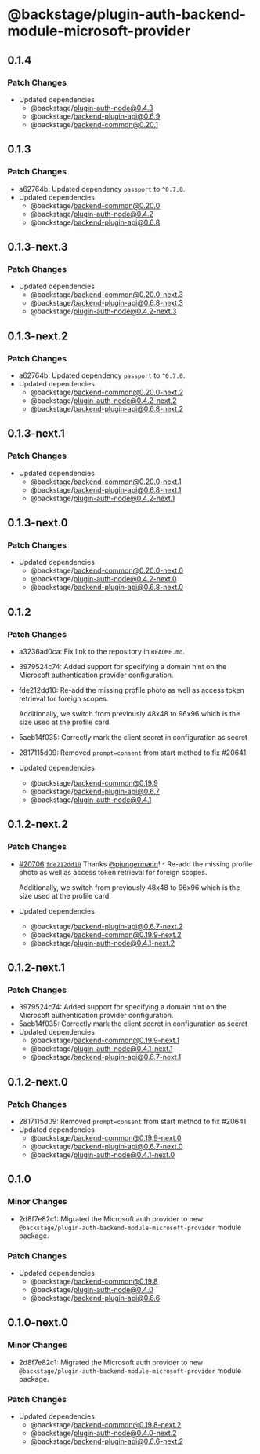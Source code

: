 # @backstage/plugin-auth-backend-module-microsoft-provider

## 0.1.4

### Patch Changes

- Updated dependencies
  - @backstage/plugin-auth-node@0.4.3
  - @backstage/backend-plugin-api@0.6.9
  - @backstage/backend-common@0.20.1

## 0.1.3

### Patch Changes

- a62764b: Updated dependency `passport` to `^0.7.0`.
- Updated dependencies
  - @backstage/backend-common@0.20.0
  - @backstage/plugin-auth-node@0.4.2
  - @backstage/backend-plugin-api@0.6.8

## 0.1.3-next.3

### Patch Changes

- Updated dependencies
  - @backstage/backend-common@0.20.0-next.3
  - @backstage/backend-plugin-api@0.6.8-next.3
  - @backstage/plugin-auth-node@0.4.2-next.3

## 0.1.3-next.2

### Patch Changes

- a62764b: Updated dependency `passport` to `^0.7.0`.
- Updated dependencies
  - @backstage/backend-common@0.20.0-next.2
  - @backstage/plugin-auth-node@0.4.2-next.2
  - @backstage/backend-plugin-api@0.6.8-next.2

## 0.1.3-next.1

### Patch Changes

- Updated dependencies
  - @backstage/backend-common@0.20.0-next.1
  - @backstage/backend-plugin-api@0.6.8-next.1
  - @backstage/plugin-auth-node@0.4.2-next.1

## 0.1.3-next.0

### Patch Changes

- Updated dependencies
  - @backstage/backend-common@0.20.0-next.0
  - @backstage/plugin-auth-node@0.4.2-next.0
  - @backstage/backend-plugin-api@0.6.8-next.0

## 0.1.2

### Patch Changes

- a3236ad0ca: Fix link to the repository in `README.md`.
- 3979524c74: Added support for specifying a domain hint on the Microsoft authentication provider configuration.
- fde212dd10: Re-add the missing profile photo
  as well as access token retrieval for foreign scopes.

  Additionally, we switch from previously 48x48 to 96x96
  which is the size used at the profile card.

- 5aeb14f035: Correctly mark the client secret in configuration as secret
- 2817115d09: Removed `prompt=consent` from start method to fix #20641
- Updated dependencies
  - @backstage/backend-common@0.19.9
  - @backstage/backend-plugin-api@0.6.7
  - @backstage/plugin-auth-node@0.4.1

## 0.1.2-next.2

### Patch Changes

- [#20706](https://github.com/backstage/backstage/pull/20706) [`fde212dd10`](https://github.com/backstage/backstage/commit/fde212dd106e507c4a808e5ed8213e29d7338420) Thanks [@pjungermann](https://github.com/pjungermann)! - Re-add the missing profile photo
  as well as access token retrieval for foreign scopes.

  Additionally, we switch from previously 48x48 to 96x96
  which is the size used at the profile card.

- Updated dependencies
  - @backstage/backend-plugin-api@0.6.7-next.2
  - @backstage/backend-common@0.19.9-next.2
  - @backstage/plugin-auth-node@0.4.1-next.2

## 0.1.2-next.1

### Patch Changes

- 3979524c74: Added support for specifying a domain hint on the Microsoft authentication provider configuration.
- 5aeb14f035: Correctly mark the client secret in configuration as secret
- Updated dependencies
  - @backstage/backend-common@0.19.9-next.1
  - @backstage/plugin-auth-node@0.4.1-next.1
  - @backstage/backend-plugin-api@0.6.7-next.1

## 0.1.2-next.0

### Patch Changes

- 2817115d09: Removed `prompt=consent` from start method to fix #20641
- Updated dependencies
  - @backstage/backend-common@0.19.9-next.0
  - @backstage/backend-plugin-api@0.6.7-next.0
  - @backstage/plugin-auth-node@0.4.1-next.0

## 0.1.0

### Minor Changes

- 2d8f7e82c1: Migrated the Microsoft auth provider to new `@backstage/plugin-auth-backend-module-microsoft-provider` module package.

### Patch Changes

- Updated dependencies
  - @backstage/backend-common@0.19.8
  - @backstage/plugin-auth-node@0.4.0
  - @backstage/backend-plugin-api@0.6.6

## 0.1.0-next.0

### Minor Changes

- 2d8f7e82c1: Migrated the Microsoft auth provider to new `@backstage/plugin-auth-backend-module-microsoft-provider` module package.

### Patch Changes

- Updated dependencies
  - @backstage/backend-common@0.19.8-next.2
  - @backstage/plugin-auth-node@0.4.0-next.2
  - @backstage/backend-plugin-api@0.6.6-next.2
